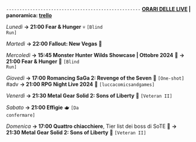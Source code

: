 <code>---------------------------------------------------</code>
<b><u>ORARI DELLE LIVE</u> | panoramica: <a href="https://trello.com/b/iKwdSGf3/sabaku">trello</a></b>

<i>Lunedì</i>
<b>→ 21:00 Fear & Hunger</b> 💀 <code>[Blind Run]</code>

<i>Martedì</i>
<b>→ 22:00 Fallout: New Vegas</b> 🥫

<i>Mercoledì</i>
<b>→ 15:45 Monster Hunter Wilds Showcase | Ottobre 2024</b> 🐗
<b>→ 21:00 Fear & Hunger</b> 🍴 <code>[Blind Run]</code>

<i>Giovedì</i>
<b>→ 17:00 Romancing SaGa 2: Revenge of the Seven</b> 🏴󠁪󠁰󠀴󠀱󠁿 <code>[One-shot]</code>  #adv
<b>→ 21:00 RPG Night Live 2024</b> 🌃 <code>[luccacomicsandgames]</code>

<i>Venerdì</i>
<b>→ 21:30 Metal Gear Solid 2: Sons of Liberty</b> 🗽 <code>[Veteran II]</code>

<i>Sabato</i>
<b>→ 21:00 Effigie</b> 🫖 <code>[Da confermare]</code>

<i>Domenica</i>
<b>→ 17:00 Quattro chiacchiere</b>, Tier list dei boss di SoTE 🥇
<b>→ 21:30 Metal Gear Solid 2: Sons of Liberty</b> 🐍 <code>[Veteran II]</code>
